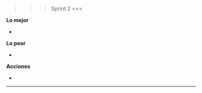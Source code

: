 >>> Sprint 2 <<<

**Lo mejor**

- 

**Lo peor**

- 

**Acciones**

- 

--------------------------------------